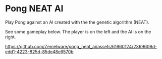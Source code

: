 # Pong NEAT AI
Play Pong against an AI created with the the genetic algorithm (NEAT).

See some gameplay below. The player is on the left and the AI is on the right.

https://github.com/Zemelware/pong_neat_ai/assets/61860124/2369609d-edd1-4223-825d-85de48c6570b
